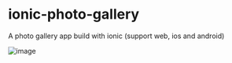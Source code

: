 # ionic-photo-gallery
A photo gallery app build with ionic (support web, ios and android)

![image](https://user-images.githubusercontent.com/40002929/173126282-1dbc8aeb-d612-4e16-9188-1fe6a9496f31.png)

